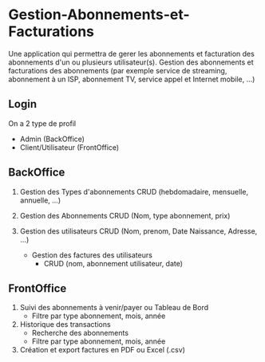 # Gestion-Abonnements-et-Facturations
Une application qui permettra de gerer les abonnements et facturation des abonnements d'un ou plusieurs utilisateur(s).
Gestion des abonnements et facturations des abonnements (par exemple service de streaming, abonnement à un ISP, abonnement TV, service appel et Internet mobile, ...) 

## Login
 On a 2 type de profil 
   - Admin (BackOffice)
   - Client/Utilisateur (FrontOffice)

## BackOffice

1. Gestion des Types d'abonnements
     CRUD (hebdomadaire, mensuelle, annuelle, ...)
   
3. Gestion des Abonnements
     CRUD (Nom, type abonnement, prix)
   
4. Gestion des utilisateurs
     CRUD (Nom, prenom, Date Naissance, Adresse, ...)
   
     - Gestion des factures des utilisateurs
         - CRUD (nom, abonnement utilisateur, date)

## FrontOffice

1. Suivi des abonnements à venir/payer ou Tableau de Bord
    - Filtre par type abonnement, mois, année
2. Historique des transactions
    - Recherche des abonnements
    - Filtre par type abonnement, mois, année
3. Création et export factures en PDF ou Excel (.csv)
